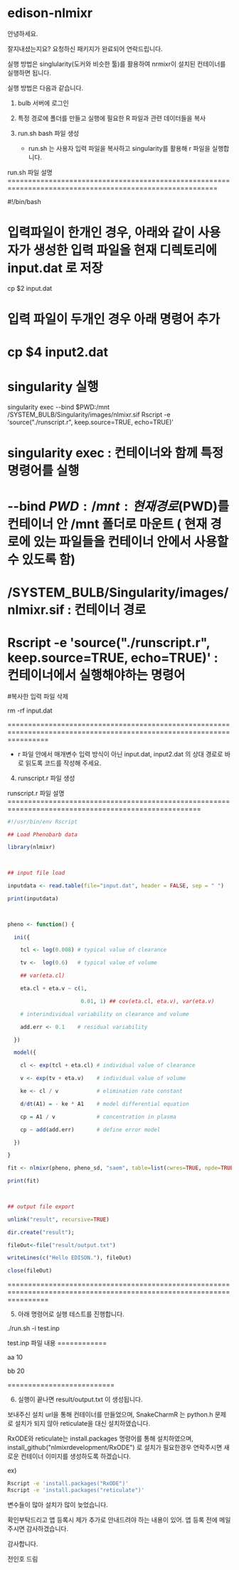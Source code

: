 # edison-nlmixr

안녕하세요.

 

잘지내셨는지요? 요청하신 패키지가 완료되어 연락드립니다.

 

실행 방법은  singlularity(도커와 비슷한 툴)를 활용하여 nrmixr이 설치된 컨테이너를 실행하면 됩니다.

 

실행 방법은 다음과 같습니다.

 

1. bulb 서버에 로그인

2. 특정 경로에 폴더를 만들고 실행에 필요한 R 파일과 관련 데이터들을 복사

3. run.sh bash 파일 생성

   - run.sh 는 사용자 입력 파일을 복사하고 singularity를 활용해 r 파일을 실행합니다. 

run.sh 파일 설명 =========================================================================================================

#!/bin/bash

# 입력파일이 한개인 경우, 아래와 같이 사용자가 생성한 입력 파일을 현재 디렉토리에 input.dat 로 저장

cp $2 input.dat    

# 입력 파일이 두개인 경우 아래 명령어 추가 

# cp $4 input2.dat

 

# singularity 실행 

singularity exec --bind $PWD:/mnt /SYSTEM_BULB/Singularity/images/nlmixr.sif Rscript -e 'source("./runscript.r", keep.source=TRUE, echo=TRUE)'

# singularity exec : 컨테이너와 함께 특정 명령어를 실행 

#  --bind $PWD:/mnt : 현재 경로($PWD)를 컨테이너 안 /mnt 폴더로 마운트 ( 현재 경로에 있는 파일들을 컨테이너 안에서 사용할 수 있도록 함)

#  /SYSTEM_BULB/Singularity/images/nlmixr.sif : 컨테이너 경로

# Rscript -e 'source("./runscript.r", keep.source=TRUE, echo=TRUE)' : 컨테이너에서 실행해야하는 명령어

 

#복사한 입력 파일 삭제

rm -rf input.dat

======================================================================================================================

  - r 파일 안에서 매개변수 입력 방식이 아닌 input.dat, input2.dat 의 상대 경로로 바로 읽도록 코드를 작성해 주세요.

 

 

4. runscript.r  파일 생성 

runscript.r 파일 설명 =====================================================================================================

```r
#!/usr/bin/env Rscript

## Load Phenobarb data

library(nlmixr)

 

## input file load 

inputdata <- read.table(file="input.dat", header = FALSE, sep = " ")

print(inputdata)

 

pheno <- function() {

  ini({

    tcl <- log(0.008) # typical value of clearance

    tv <-  log(0.6)   # typical value of volume

    ## var(eta.cl)

    eta.cl + eta.v ~ c(1,

                       0.01, 1) ## cov(eta.cl, eta.v), var(eta.v)

    # interindividual variability on clearance and volume

    add.err <- 0.1    # residual variability

  })

  model({

    cl <- exp(tcl + eta.cl) # individual value of clearance

    v <- exp(tv + eta.v)    # individual value of volume

    ke <- cl / v            # elimination rate constant

    d/dt(A1) = - ke * A1    # model differential equation

    cp = A1 / v             # concentration in plasma

    cp ~ add(add.err)       # define error model

  })

}

fit <- nlmixr(pheno, pheno_sd, "saem", table=list(cwres=TRUE, npde=TRUE))

print(fit)

 

## output file export 

unlink("result", recursive=TRUE)

dir.create("result");

fileOut<-file("result/output.txt")

writeLines(c("Hello EDISON."), fileOut)

close(fileOut)
```

======================================================================================================================

 

5. 아래 명령어로 실행 테스트를 진행합니다.

 ./run.sh -i test.inp

 

test.inp 파일 내용 ============

aa 10

bb 20

==========================

 

6. 실행이 끝나면 result/output.txt 이 생성됩니다.

 

 

보내주신 설치 url을 통해 컨테이너를 만들었으며, SnakeCharmR 는 python.h 문제로 설치가 되지 않아 reticulate을 대신 설치하였습니다.

 

RxODE와 reticulate는 install.packages 명령어를 통해 설치하였으며, install_github("nlmixrdevelopment/RxODE") 로 설치가 필요한경우 연락주시면 새로운 컨테이너 이미지를 생성하도록 하겠습니다.

ex) 

```bash
Rscript -e 'install.packages("RxODE")'
Rscript -e 'install.packages("reticulate")'
```
 

변수들이 많아 설치가 많이 늦었습니다.

확인부탁드리고 앱 등록시 제가 추가로 안내드려야 하는 내용이 있어. 앱 등록 전에 메일 주시면 감사하겠습니다.

 

감사합니다.

 

전인호 드림

 
